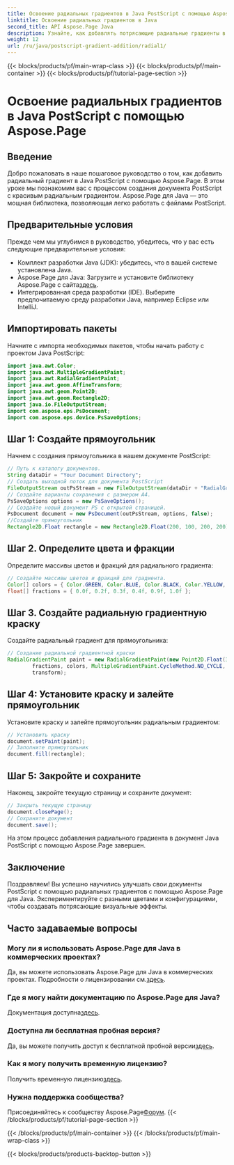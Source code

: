 ```yaml
---
title: Освоение радиальных градиентов в Java PostScript с помощью Aspose.Page
linktitle: Освоение радиальных градиентов в Java
second_title: API Aspose.Page Java
description: Узнайте, как добавлять потрясающие радиальные градиенты в Java PostScript с помощью Aspose.Page для Java. Улучшите свои документы PostScript с помощью этого пошагового руководства.
weight: 12
url: /ru/java/postscript-gradient-addition/radial1/
---
```


{{< blocks/products/pf/main-wrap-class >}}
{{< blocks/products/pf/main-container >}}
{{< blocks/products/pf/tutorial-page-section >}}

# Освоение радиальных градиентов в Java PostScript с помощью Aspose.Page

## Введение
Добро пожаловать в наше пошаговое руководство о том, как добавить радиальный градиент в Java PostScript с помощью Aspose.Page. В этом уроке мы познакомим вас с процессом создания документа PostScript с красивым радиальным градиентом. Aspose.Page для Java — это мощная библиотека, позволяющая легко работать с файлами PostScript.
## Предварительные условия
Прежде чем мы углубимся в руководство, убедитесь, что у вас есть следующие предварительные условия:
- Комплект разработки Java (JDK): убедитесь, что в вашей системе установлена Java.
-  Aspose.Page для Java: Загрузите и установите библиотеку Aspose.Page с сайта[здесь](https://releases.aspose.com/page/java/).
- Интегрированная среда разработки (IDE). Выберите предпочитаемую среду разработки Java, например Eclipse или IntelliJ.
## Импортировать пакеты
Начните с импорта необходимых пакетов, чтобы начать работу с проектом Java PostScript:
```java
import java.awt.Color;
import java.awt.MultipleGradientPaint;
import java.awt.RadialGradientPaint;
import java.awt.geom.AffineTransform;
import java.awt.geom.Point2D;
import java.awt.geom.Rectangle2D;
import java.io.FileOutputStream;
import com.aspose.eps.PsDocument;
import com.aspose.eps.device.PsSaveOptions;
```
## Шаг 1: Создайте прямоугольник
Начнем с создания прямоугольника в нашем документе PostScript:
```java
// Путь к каталогу документов.
String dataDir = "Your Document Directory";
// Создать выходной поток для документа PostScript
FileOutputStream outPsStream = new FileOutputStream(dataDir + "RadialGradient1_outPS.ps");
// Создайте варианты сохранения с размером А4.
PsSaveOptions options = new PsSaveOptions();
// Создайте новый документ PS с открытой страницей.
PsDocument document = new PsDocument(outPsStream, options, false);
//Создайте прямоугольник
Rectangle2D.Float rectangle = new Rectangle2D.Float(200, 100, 200, 200);
```
## Шаг 2. Определите цвета и фракции
Определите массивы цветов и фракций для радиального градиента:
```java
// Создайте массивы цветов и фракций для градиента.
Color[] colors = { Color.GREEN, Color.BLUE, Color.BLACK, Color.YELLOW, new Color(245, 245, 220), Color.RED };
float[] fractions = { 0.0f, 0.2f, 0.3f, 0.4f, 0.9f, 1.0f };
```
## Шаг 3. Создайте радиальную градиентную краску
Создайте радиальный градиент для прямоугольника:
```java
// Создание радиальной градиентной краски
RadialGradientPaint paint = new RadialGradientPaint(new Point2D.Float(300, 200), 100, new Point2D.Float(300, 200),
        fractions, colors, MultipleGradientPaint.CycleMethod.NO_CYCLE, MultipleGradientPaint.ColorSpaceType.SRGB,
        transform);
```
## Шаг 4: Установите краску и залейте прямоугольник
Установите краску и залейте прямоугольник радиальным градиентом:
```java
// Установить краску
document.setPaint(paint);
// Заполните прямоугольник
document.fill(rectangle);
```
## Шаг 5: Закройте и сохраните
Наконец, закройте текущую страницу и сохраните документ:
```java
// Закрыть текущую страницу
document.closePage();
// Сохраните документ
document.save();
```
На этом процесс добавления радиального градиента в документ Java PostScript с помощью Aspose.Page завершен.
## Заключение
Поздравляем! Вы успешно научились улучшать свои документы PostScript с помощью радиальных градиентов с помощью Aspose.Page для Java. Экспериментируйте с разными цветами и конфигурациями, чтобы создавать потрясающие визуальные эффекты.
## Часто задаваемые вопросы
### Могу ли я использовать Aspose.Page для Java в коммерческих проектах?
 Да, вы можете использовать Aspose.Page для Java в коммерческих проектах. Подробности о лицензировании см.[здесь](https://purchase.aspose.com/buy).
### Где я могу найти документацию по Aspose.Page для Java?
 Документация доступна[здесь](https://reference.aspose.com/page/java/).
### Доступна ли бесплатная пробная версия?
 Да, вы можете получить доступ к бесплатной пробной версии[здесь](https://releases.aspose.com/).
### Как я могу получить временную лицензию?
 Получить временную лицензию[здесь](https://purchase.aspose.com/temporary-license/).
### Нужна поддержка сообщества?
 Присоединяйтесь к сообществу Aspose.Page[Форум](https://forum.aspose.com/c/page/39).
{{< /blocks/products/pf/tutorial-page-section >}}

{{< /blocks/products/pf/main-container >}}
{{< /blocks/products/pf/main-wrap-class >}}

{{< blocks/products/products-backtop-button >}}
